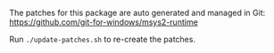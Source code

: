 The patches for this package are auto generated and managed in Git:
https://github.com/git-for-windows/msys2-runtime

Run `./update-patches.sh` to re-create the patches.